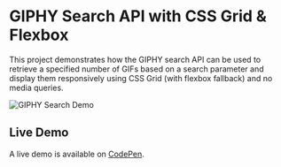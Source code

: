 # GIPHY Search API with CSS Grid & Flexbox
This project demonstrates how the GIPHY search API can be used to retrieve a specified number of GIFs based on a search parameter and display them responsively using CSS Grid (with flexbox fallback) and no media queries.

![GIPHY Search Demo](https://github.com/georgewpark/GIPHY-Search/blob/master/demo-gif.gif "GIPHY Search Demo")

## Live Demo
A live demo is available on [CodePen](https://codepen.io/GeorgePark/full/bMWGRB/).